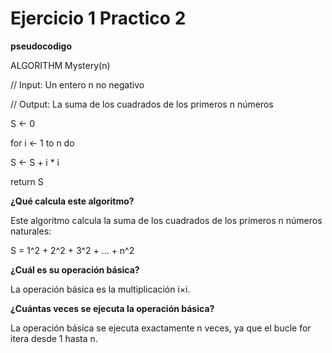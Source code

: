 # Ejercicio 1 Practico 2

**pseudocodigo**

ALGORITHM Mystery(n)

// Input: Un entero n no negativo

// Output: La suma de los cuadrados de los primeros n números

S ← 0

for i ← 1 to n do

  S ← S + i * i

return S


**¿Qué calcula este algoritmo?**

Este algoritmo calcula la suma de los cuadrados de los primeros n números naturales:

S = 1^2 + 2^2 + 3^2 + ... + n^2

**¿Cuál es su operación básica?**

La operación básica es la multiplicación i×i.


**¿Cuántas veces se ejecuta la operación básica?**

La operación básica se ejecuta exactamente n veces, ya que el bucle for itera desde 1 hasta n.